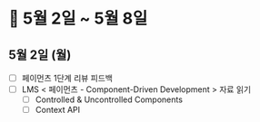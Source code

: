 # 🐯 5월 2일 ~ 5월 8일

## 5월 2일 (월)

- [ ] 페이먼츠 1단계 리뷰 피드백
- [ ] LMS < 페이먼츠 - Component-Driven Development > 자료 읽기
  - [ ] Controlled & Uncontrolled Components
  - [ ] Context API
